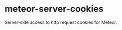 meteor-server-cookies
=====================

Server-side access to http request cookies for Meteor.
